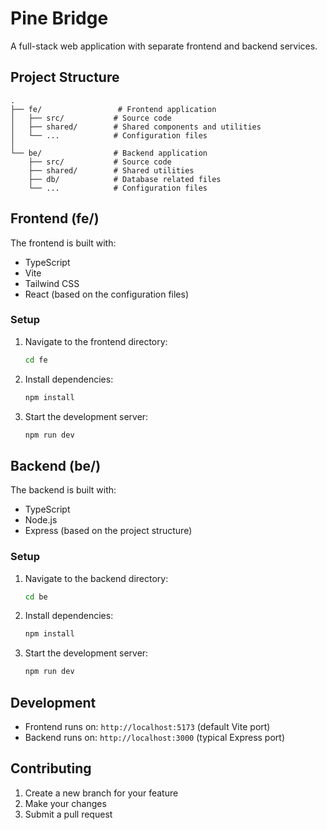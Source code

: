 # Pine Bridge

A full-stack web application with separate frontend and backend services.

## Project Structure

```
.
├── fe/                 # Frontend application
│   ├── src/           # Source code
│   ├── shared/        # Shared components and utilities
│   └── ...            # Configuration files
│
└── be/                # Backend application
    ├── src/           # Source code
    ├── shared/        # Shared utilities
    ├── db/            # Database related files
    └── ...            # Configuration files
```

## Frontend (fe/)

The frontend is built with:
- TypeScript
- Vite
- Tailwind CSS
- React (based on the configuration files)

### Setup

1. Navigate to the frontend directory:
   ```bash
   cd fe
   ```

2. Install dependencies:
   ```bash
   npm install
   ```

3. Start the development server:
   ```bash
   npm run dev
   ```

## Backend (be/)

The backend is built with:
- TypeScript
- Node.js
- Express (based on the project structure)

### Setup

1. Navigate to the backend directory:
   ```bash
   cd be
   ```

2. Install dependencies:
   ```bash
   npm install
   ```

3. Start the development server:
   ```bash
   npm run dev
   ```

## Development

- Frontend runs on: `http://localhost:5173` (default Vite port)
- Backend runs on: `http://localhost:3000` (typical Express port)

## Contributing

1. Create a new branch for your feature
2. Make your changes
3. Submit a pull request
